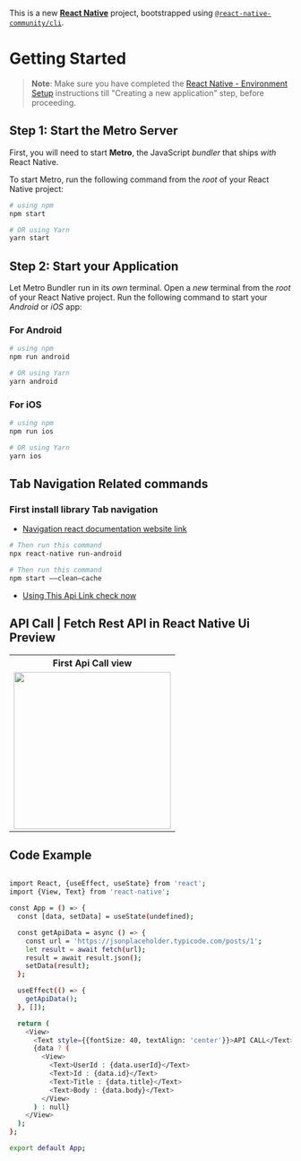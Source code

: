 This is a new [**React Native**](https://reactnative.dev) project, bootstrapped using [`@react-native-community/cli`](https://github.com/react-native-community/cli).

# Getting Started

> **Note**: Make sure you have completed the [React Native - Environment Setup](https://reactnative.dev/docs/environment-setup) instructions till "Creating a new application" step, before proceeding.

## Step 1: Start the Metro Server

First, you will need to start **Metro**, the JavaScript _bundler_ that ships _with_ React Native.

To start Metro, run the following command from the _root_ of your React Native project:

```bash
# using npm
npm start

# OR using Yarn
yarn start
```

## Step 2: Start your Application

Let Metro Bundler run in its _own_ terminal. Open a _new_ terminal from the _root_ of your React Native project. Run the following command to start your _Android_ or _iOS_ app:

### For Android

```bash
# using npm
npm run android

# OR using Yarn
yarn android
```

### For iOS

```bash
# using npm
npm run ios

# OR using Yarn
yarn ios
```


## Tab Navigation Related commands
### First install library Tab navigation
- [Navigation react documentation website link](https://reactnavigation.org/docs/material-top-tab-navigator)
```bash
# Then run this command
npx react-native run-android
```



```bash
# Then run this command
npm start ——clean—cache
```


- [Using This Api Link check now](https://jsonplaceholder.typicode.com/posts/1)

##  API Call | Fetch Rest API in React Native Ui Preview

<table>
  
  
<tr>                    
   
   <th> First Api Call view</th>

</tr>
  
  
  
  
<tr>
  
<td>

<img src="https://github.com/mdsomad/React_Native_Components/assets/103892160/59f173a0-2c43-41e2-932f-ac0bbeb4be6b" width="280"/>

</td>


</table>




## Code Example

```bash

import React, {useEffect, useState} from 'react';
import {View, Text} from 'react-native';

const App = () => {
  const [data, setData] = useState(undefined);

  const getApiData = async () => {
    const url = 'https://jsonplaceholder.typicode.com/posts/1';
    let result = await fetch(url);
    result = await result.json();
    setData(result);
  };

  useEffect(() => {
    getApiData();
  }, []);

  return (
    <View>
      <Text style={{fontSize: 40, textAlign: 'center'}}>API CALL</Text>
      {data ? (
        <View>
          <Text>UserId : {data.userId}</Text>
          <Text>Id : {data.id}</Text>
          <Text>Title : {data.title}</Text>
          <Text>Body : {data.body}</Text>
        </View>
      ) : null}
    </View>
  );
};

export default App;


```

